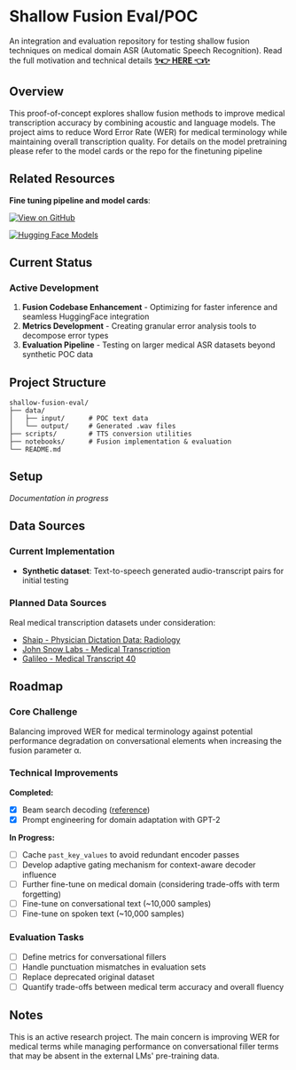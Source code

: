 # Shallow Fusion Eval/POC

An integration and evaluation repository for testing shallow fusion techniques on medical domain ASR (Automatic Speech Recognition). Read the full motivation and technical details [**✨👉 HERE 👈✨**](https://donkeyanaphora.github.io/articles/article1/index.html)

## Overview

This proof-of-concept explores shallow fusion methods to improve medical transcription accuracy by combining acoustic and language models. The project aims to reduce Word Error Rate (WER) for medical terminology while maintaining overall transcription quality. For details on the model pretraining please refer to the model cards or the repo for the finetuning pipeline

## Related Resources
**Fine tuning pipeline and model cards**:

[![View on GitHub](https://img.shields.io/badge/View%20on-GitHub-181717?logo=github)](https://github.com/donkeyanaphora/SHALLOW_FUSION)

[![Hugging Face Models](https://img.shields.io/badge/HuggingFace-Models-orange?logo=huggingface)](https://huggingface.co/cwestnedge/models) 


## Current Status

### Active Development
1. **Fusion Codebase Enhancement** - Optimizing for faster inference and seamless HuggingFace integration
2. **Metrics Development** - Creating granular error analysis tools to decompose error types
3. **Evaluation Pipeline** - Testing on larger medical ASR datasets beyond synthetic POC data

## Project Structure

```
shallow-fusion-eval/
├── data/
│   ├── input/      # POC text data
│   └── output/     # Generated .wav files
├── scripts/        # TTS conversion utilities
├── notebooks/      # Fusion implementation & evaluation
└── README.md
```

## Setup

*Documentation in progress*

## Data Sources

### Current Implementation
- **Synthetic dataset**: Text-to-speech generated audio-transcript pairs for initial testing

### Planned Data Sources
Real medical transcription datasets under consideration:

- [Shaip - Physician Dictation Data: Radiology](https://marketplace.databricks.com/details/8eb39dd5-ffc4-4e8d-8f89-25d91bf1774b/Shaip_Physician-Dictation-Data-Radiology)
- [John Snow Labs - Medical Transcription](https://marketplace.databricks.com/details/cd0b8356-8ae8-4178-a55b-7f69f040c0b8/John-Snow-Labs_Medical-Transcription)
- [Galileo - Medical Transcript 40](https://huggingface.co/datasets/galileo-ai/medical_transcription_40/viewer/default/train?row=0&views%5B%5D=train)

## Roadmap

### Core Challenge
Balancing improved WER for medical terminology against potential performance degradation on conversational elements when increasing the fusion parameter α.

### Technical Improvements

**Completed:**
- [x] Beam search decoding ([reference](https://huggingface.co/blog/mlabonne/decoding-strategies))
- [x] Prompt engineering for domain adaptation with GPT-2

**In Progress:**
- [ ] Cache `past_key_values` to avoid redundant encoder passes
- [ ] Develop adaptive gating mechanism for context-aware decoder influence
- [ ] Further fine-tune on medical domain (considering trade-offs with term forgetting)
- [ ] Fine-tune on conversational text (~10,000 samples)
- [ ] Fine-tune on spoken text (~10,000 samples)

### Evaluation Tasks
- [ ] Define metrics for conversational fillers
- [ ] Handle punctuation mismatches in evaluation sets
- [ ] Replace deprecated original dataset
- [ ] Quantify trade-offs between medical term accuracy and overall fluency

## Notes
This is an active research project. The main concern is improving WER for medical terms while managing performance on conversational filler terms that may be absent in the external LMs' pre-training data.